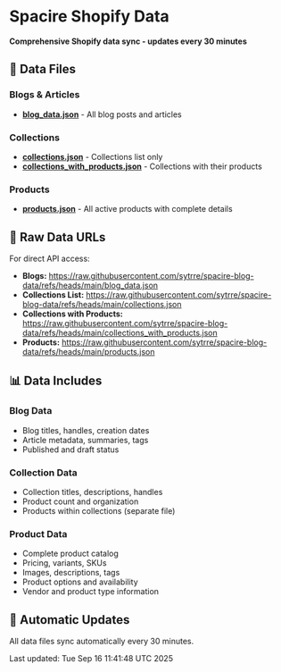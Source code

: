 # Spacire Shopify Data

**Comprehensive Shopify data sync - updates every 30 minutes**

## 📁 Data Files

### Blogs & Articles
- **[blog_data.json](./blog_data.json)** - All blog posts and articles

### Collections
- **[collections.json](./collections.json)** - Collections list only
- **[collections_with_products.json](./collections_with_products.json)** - Collections with their products

### Products
- **[products.json](./products.json)** - All active products with complete details

## 🔗 Raw Data URLs

For direct API access:
- **Blogs:** https://raw.githubusercontent.com/sytrre/spacire-blog-data/refs/heads/main/blog_data.json
- **Collections List:** https://raw.githubusercontent.com/sytrre/spacire-blog-data/refs/heads/main/collections.json
- **Collections with Products:** https://raw.githubusercontent.com/sytrre/spacire-blog-data/refs/heads/main/collections_with_products.json
- **Products:** https://raw.githubusercontent.com/sytrre/spacire-blog-data/refs/heads/main/products.json

## 📊 Data Includes

### Blog Data
- Blog titles, handles, creation dates
- Article metadata, summaries, tags
- Published and draft status

### Collection Data
- Collection titles, descriptions, handles
- Product count and organization
- Products within collections (separate file)

### Product Data
- Complete product catalog
- Pricing, variants, SKUs
- Images, descriptions, tags
- Product options and availability
- Vendor and product type information

## 🔄 Automatic Updates

All data files sync automatically every 30 minutes.

Last updated: Tue Sep 16 11:41:48 UTC 2025
